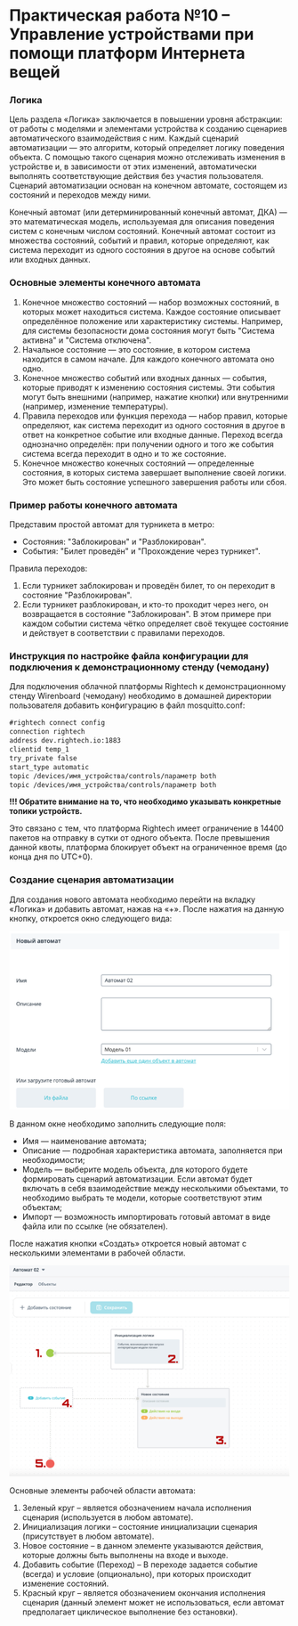 # Практическая работа №10 – Управление устройствами при помощи платформ Интернета вещей
### Логика
Цель раздела «Логика» заключается в повышении уровня абстракции: от работы с моделями и элементами устройства к созданию сценариев автоматического взаимодействия с ним. Каждый сценарий автоматизации — это алгоритм, который определяет логику поведения объекта. С помощью такого сценария можно отслеживать изменения в устройстве и, в зависимости от этих изменений, автоматически выполнять соответствующие действия без участия пользователя. Сценарий автоматизации основан на конечном автомате, состоящем из состояний и переходов между ними.

Конечный автомат (или детерминированный конечный автомат, ДКА) — это математическая модель, используемая для описания поведения систем с конечным числом состояний. Конечный автомат состоит из множества состояний, событий и правил, которые определяют, как система переходит из одного состояния в другое на основе событий или входных данных.

### Основные элементы конечного автомата
1. Конечное множество состояний — набор возможных состояний, в которых может находиться система. Каждое состояние описывает определённое положение или характеристику системы. Например, для системы безопасности дома состояния могут быть "Система активна" и "Система отключена".
2. Начальное состояние — это состояние, в котором система находится в самом начале. Для каждого конечного автомата оно одно.
3. Конечное множество событий или входных данных — события, которые приводят к изменению состояния системы. Эти события могут быть внешними (например, нажатие кнопки) или внутренними (например, изменение температуры).
4. Правила переходов или функция перехода — набор правил, которые определяют, как система переходит из одного состояния в другое в ответ на конкретное событие или входные данные. Переход всегда однозначно определён: при получении одного и того же события система всегда переходит в одно и то же состояние.
5. Конечное множество конечных состояний — определенные состояния, в которых система завершает выполнение своей логики. Это может быть состояние успешного завершения работы или сбоя.

### Пример работы конечного автомата
Представим простой автомат для турникета в метро:
- Состояния: "Заблокирован" и "Разблокирован".
- События: "Билет проведён" и "Прохождение через турникет".

Правила переходов:
1. Если турникет заблокирован и проведён билет, то он переходит в состояние "Разблокирован".
2. Если турникет разблокирован, и кто-то проходит через него, он возвращается в состояние "Заблокирован".
В этом примере при каждом событии система чётко определяет своё текущее состояние и действует в соответствии с правилами переходов.

### Инструкция по настройке файла конфигурации для подключения к демонстрационному стенду (чемодану)
Для подключения облачной платформы Rightech к демонстрационному стенду Wirenboard (чемодану) необходимо в домашней директории пользователя добавить конфигурацию в файл mosquitto.conf:

```
#rightech connect config
connection rightech
address dev.rightech.io:1883
clientid temp_1
try_private false
start_type automatic
topic /devices/имя_устройства/controls/параметр both
topic /devices/имя_устройства/controls/параметр both
```

**!!! Обратите внимание на то, что необходимо указывать конкретные топики устройств.**

Это связано с тем, что платформа Rightech имеет ограничение в 14400 пакетов на отправку в сутки от одного объекта. После превышения данной квоты, платформа блокирует объект на ограниченное время (до конца дня по UTC+0).

### Создание сценария автоматизации
Для создания нового автомата необходимо перейти на вкладку «Логика» и добавить автомат, нажав на «+». После нажатия на данную кнопку, откроется окно следующего вида:

![](../images/Pasted%20image%2020241215220630.png)

В данном окне необходимо заполнить следующие поля:
- Имя — наименование автомата;
- Описание — подробная характеристика автомата, заполняется при необходимости;
- Модель — выберите модель объекта, для которого будете формировать сценарий автоматизации. Если автомат будет включать в себя взаимодействие между несколькими объектами, то необходимо выбрать те модели, которые соответствуют этим объектам;
- Импорт — возможность импортировать готовый автомат в виде файла или по ссылке (не обязателен).

После нажатия кнопки «Создать» откроется новый автомат с несколькими элементами в рабочей области.

![](../images/Pasted%20image%2020241215220648.png)

Основные элементы рабочей области автомата:
1.	Зеленый круг – является обозначением начала исполнения сценария (используется в любом автомате).
2.	Инициализация логики – состояние инициализации сценария (присутствует в любом автомате).
3.	Новое состояние – в данном элементе указываются действия, которые должны быть выполнены на входе и выходе.
4.	Добавить событие (Переход) – В переходе задается событие (всегда) и условие (опционально), при которых происходит изменение состояний.
5.	Красный круг – является обозначением окончания исполнения сценария (данный элемент может не использоваться, если автомат предполагает циклическое выполнение без остановки).

